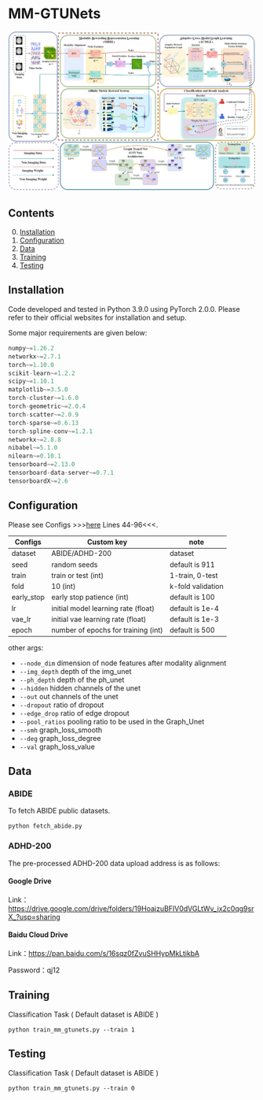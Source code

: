 # MM-GTUNets


![MM-GTUNets](./MM_GTUNets.png)

## Contents
0. [Installation](#installation)
0. [Configuration](#configurationn)
0. [Data](#data)
0. [Training](#train)
0. [Testing](#testing)


## Installation
Code developed and tested in Python 3.9.0 using PyTorch 2.0.0. Please refer to their official websites for installation and setup.

Some major requirements are given below:

```python
numpy~=1.26.2
networkx~=2.7.1
torch~=1.10.0
scikit-learn~=1.2.2
scipy~=1.10.1
matplotlib~=3.5.0
torch-cluster~=1.6.0
torch-geometric~=2.0.4
torch-scatter~=2.0.9
torch-sparse~=0.6.13
torch-spline-conv~=1.2.1
networkx~=2.8.8
nibabel~=5.1.0
nilearn~=0.10.1
tensorboard~=2.13.0
tensorboard-data-server~=0.7.1
tensorboardX~=2.6
```



## Configuration

Please see Configs >>>[here](./opt.py/) Lines 44-96<<<.

| Configs    | Custom key                          | note              |
|------------|-------------------------------------|-------------------|
| dataset    | ABIDE/ADHD-200                      | dataset           |
| seed       | random seeds                        | default is 911    |
| train      | train or test (int)                 | 1-train, 0-test   |
| fold       | 10 (int)                            | k-fold validation |
| early_stop | early stop patience (int)           | default is 100    |
| lr         | initial model learning rate (float) | default is 1e-4   |
| vae_lr     | initial vae learning rate (float)   | default is 1e-3   |
| epoch      | number of epochs for training (int) | default is 500    |

other args:
* `--node_dim` dimension of node features after modality alignment
* `--img_depth` depth of the img_unet
* `--ph_depth` depth of the ph_unet
* `--hidden` hidden channels of the unet
* `--out` out channels of the unet
* `--dropout` ratio of dropout
* `--edge_drop` ratio of edge dropout
* `--pool_ratios` pooling ratio to be used in the Graph_Unet
* `--smh` graph_loss_smooth
* `--deg` graph_loss_degree
* `--val` graph_loss_value


## Data
### ABIDE
To fetch ABIDE public datasets.
```shell
python fetch_abide.py
```

### ADHD-200
The pre-processed ADHD-200 data upload address is as follows:

#### Google Drive

Link：https://drive.google.com/drive/folders/19HoajzuBFIV0dVGLtWv_jx2c0qg9srX_?usp=sharing 


#### Baidu Cloud Drive

Link：https://pan.baidu.com/s/16sqz0fZvuSHHypMkLtikbA 

Password：qj12

## Training

Classification Task ( Default dataset is ABIDE )
```shell
python train_mm_gtunets.py --train 1
```

## Testing

Classification Task ( Default dataset is ABIDE ) 
```shell
python train_mm_gtunets.py --train 0
```
